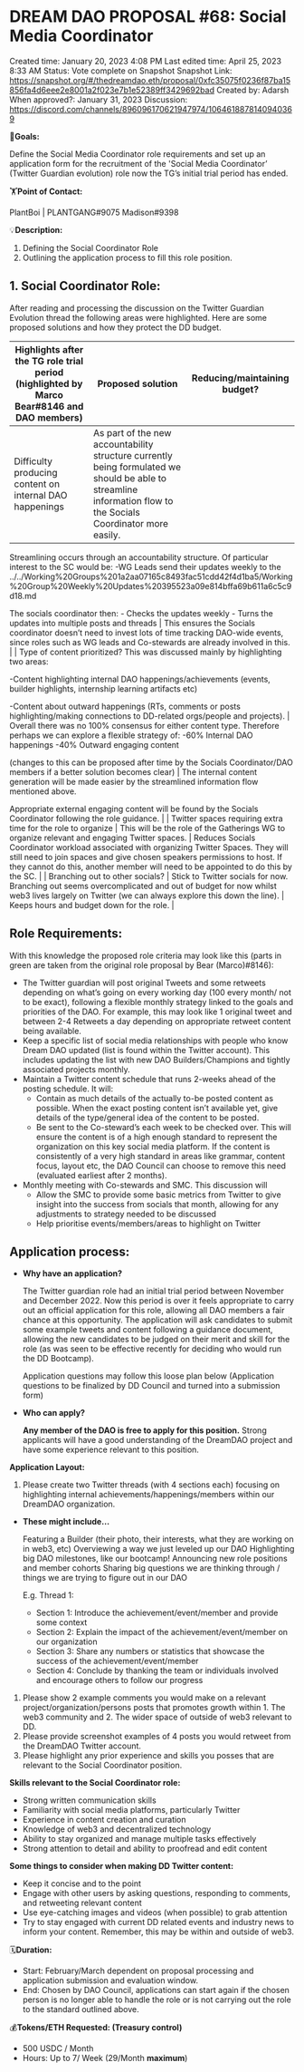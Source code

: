 # DREAM DAO PROPOSAL #68: Social Media Coordinator

Created time: January 20, 2023 4:08 PM
Last edited time: April 25, 2023 8:33 AM
Status: Vote complete on Snapshot
Snapshot Link: https://snapshot.org/#/thedreamdao.eth/proposal/0xfc35075f0236f87ba15856fa4d6eee2e8001a2f023e7b1e52389ff3429692bad
Created by: Adarsh
When approved?: January 31, 2023
Discussion: https://discord.com/channels/896096170621947974/1064618878140940369

🎯**Goals:**

Define the Social Media Coordinator role requirements and set up an application form for the recruitment of the 'Social Media Coordinator’ (Twitter Guardian evolution) role now the TG’s initial trial period has ended.

🏋️**Point of Contact:**

PlantBoi | PLANTGANG#9075  Madison#9398

💡**Description:**

1. Defining the Social Coordinator Role
2. Outlining the application process to fill this role position.

## 1. **Social Coordinator Role:**

After reading and processing the discussion on the Twitter Guardian Evolution thread the following areas were highlighted. Here are some proposed solutions and how they protect the DD budget.

| Highlights after the TG role trial period (highlighted by Marco Bear#8146 and DAO members) | Proposed solution | Reducing/maintaining budget? |
| --- | --- | --- |
| Difficulty producing content on internal DAO happenings | As part of the new accountability structure currently being formulated we should be able to streamline information flow to the Socials Coordinator more easily.

Streamlining occurs through an accountability structure. Of particular interest to the SC would be:
-WG Leads send their updates weekly to the ../../Working%20Groups%201a2aa07165c8493fac51cdd42f4d1ba5/Working%20Group%20Weekly%20Updates%20395523a09e814bffa69b611a6c5c9d18.md
 
The socials coordinator then:
    - Checks the updates weekly
    - Turns the updates into multiple posts and threads | This ensures the Socials coordinator doesn’t need to invest lots of time tracking DAO-wide events, since roles such as WG leads and Co-stewards are already involved in this. |
| Type of content prioritized?
This was discussed mainly by highlighting two areas:

-Content highlighting internal DAO happenings/achievements (events, builder highlights, internship learning artifacts etc)

-Content about outward happenings (RTs, comments or posts highlighting/making connections to DD-related orgs/people and projects). | Overall there was no 100% consensus for either content type.  Therefore perhaps we can explore a flexible strategy of:
-60% Internal DAO happenings
-40% Outward engaging content

(changes to this can be proposed after time by the Socials Coordinator/DAO members if a better solution becomes clear) | The internal content generation will be made easier by the streamlined information flow mentioned above.

Appropriate external engaging content will be found by the Socials Coordinator following the role guidance. |
| Twitter spaces requiring extra time for the role to organize | This will be the role of the Gatherings WG to organize relevant and engaging Twitter spaces. | Reduces Socials Coordinator workload associated with organizing Twitter Spaces. They will still need to join spaces and give chosen speakers permissions to host. If they cannot do this, another member will need to be appointed to do this by the SC. |
| Branching out to other socials? | Stick to Twitter socials for now. Branching out seems overcomplicated and out of budget for now whilst web3 lives largely on Twitter (we can always explore this down the line). | Keeps hours and budget down for the role. |

## Role Requirements:

With this knowledge the proposed role criteria may look like this (parts in green are taken from the original role proposal by Bear (Marco)#8146):

- The Twitter guardian will post original Tweets and some retweets depending on what’s going on every working day (100 every month/ not to be exact), following a flexible monthly strategy linked to the goals and priorities of the DAO. For example, this may look like 1 original tweet and between 2-4 Retweets a day depending on appropriate retweet content being available.
- Keep a specific list of social media relationships with people who know Dream DAO updated (list is found within the Twitter account). This includes updating the list with new DAO Builders/Champions and tightly associated projects monthly.
- Maintain a Twitter content schedule that runs 2-weeks ahead of the posting schedule. It will:
    - Contain as much details of the actually to-be posted content as possible. When the exact posting content isn’t available yet, give details of the type/general idea of the content to be posted.
    - Be sent to the Co-steward’s each week to be checked over. This will ensure the content is of a high enough standard to represent the organization on this key social media platform. If the content is consistently of a very high standard in areas like grammar, content focus, layout etc, the DAO Council can choose to remove this need (evaluated earliest after 2 months).
- Monthly meeting with Co-stewards and SMC. This discussion will
    - Allow the SMC to provide some basic metrics from Twitter to give insight into the success from socials that month, allowing for any adjustments to strategy needed to be discussed
    - Help prioritise events/members/areas to highlight on Twitter

## **Application process:**

- **Why have an application?**
    
    The Twitter guardian role had an initial trial period between November and December 2022. Now this period is over it feels appropriate to carry out an official application for this role, allowing all DAO members a fair chance at this opportunity. The application will ask candidates to submit some example tweets and content following a guidance document, allowing the new candidates to be judged on their merit and skill for the role (as was seen to be effective recently for deciding who would run the DD Bootcamp).
    
    Application questions may follow this loose plan below (Application questions to be finalized by DD Council and turned into a submission form)
    
- **Who can apply?**
    
    **Any member of the DAO is free to apply for this position.** Strong applicants will have a good understanding of the DreamDAO project and have some experience relevant to this position.  
    

**Application Layout:**

1. Please create two Twitter threads (with 4 sections each) focusing on highlighting internal achievements/happenings/members within our DreamDAO organization.
- **These might include…**
    
    Featuring a Builder (their photo, their interests, what they are working on in web3, etc) 
    Overviewing a way we just leveled up our DAO
    Highlighting big DAO milestones, like our bootcamp!
    Announcing new role positions and member cohorts
    Sharing big questions we are thinking through / things we are trying to figure out in our DAO
    
    E.g. Thread 1:
    
    - Section 1: Introduce the achievement/event/member and provide some context
    - Section 2: Explain the impact of the achievement/event/member on our organization
    - Section 3: Share any numbers or statistics that showcase the success of the achievement/event/member
    - Section 4: Conclude by thanking the team or individuals involved and encourage others to follow our progress
    
1. Please show 2 example comments you would make on a relevant project/organization/persons posts that promotes growth within 1. The web3 community and 2. The wider space of outside of web3 relevant to DD.
2. Please provide screenshot examples of 4 posts you would retweet from the DreamDAO Twitter account.
3. Please highlight any prior experience and skills you posses that are relevant to the Social Coordinator position.

**Skills relevant to the Social Coordinator role:**

- Strong written communication skills
- Familiarity with social media platforms, particularly Twitter
- Experience in content creation and curation
- Knowledge of web3 and decentralized technology
- Ability to stay organized and manage multiple tasks effectively
- Strong attention to detail and ability to proofread and edit content

**Some things to consider when making DD Twitter content:**

- Keep it concise and to the point
- Engage with other users by asking questions, responding to comments, and retweeting relevant content
- Use eye-catching images and videos (when possible) to grab attention
- Try to stay engaged with current DD related events and industry news to inform your content. Remember, this may be within and outside of web3.

🗓️**Duration:**

- Start: February/March dependent on proposal processing and application submission and evaluation window.
- End: Chosen by DAO Council, applications can start again if the chosen person is no longer able to handle the role or is not carrying out the role to the standard outlined above.

💰**Tokens/ETH Requested: (Treasury control)**

- 500 USDC / Month
- Hours: Up to 7/ Week (29/Month **maximum**)